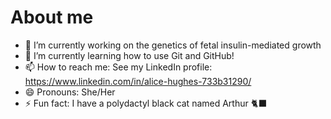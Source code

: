 # About me

- 🔭 I’m currently working on the genetics of fetal insulin-mediated growth
- 🌱 I’m currently learning how to use Git and GitHub!
- 📫 How to reach me: See my LinkedIn profile: https://www.linkedin.com/in/alice-hughes-733b31290/
- 😄 Pronouns: She/Her
- ⚡ Fun fact: I have a polydactyl black cat named Arthur :black_cat:

